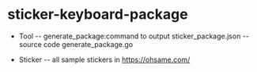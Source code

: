 # sticker-keyboard-package

- Tool
-- generate_package:command to output sticker_package.json
-- source code generate_package.go

- Sticker
-- all sample stickers in https://ohsame.com/